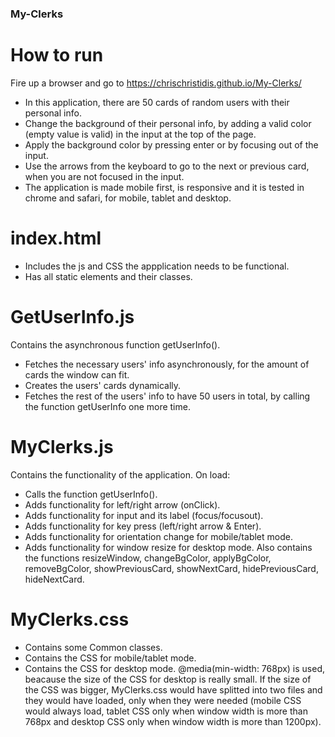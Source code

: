 ### My-Clerks ###

# How to run
Fire up a browser and go to https://chrischristidis.github.io/My-Clerks/

- In this application, there are 50 cards of random users with their personal info.
- Change the background of their personal info, by adding a valid color (empty value is valid) in the input at the top of the page.
- Apply the background color by pressing enter or by focusing out of the input.
- Use the arrows from the keyboard to go to the next or previous card, when you are not focused in the input.
- The application is made mobile first, is responsive and it is tested in chrome and safari, for mobile, tablet and desktop.

# index.html
- Includes the js and CSS the appplication needs to be functional.
- Has all static elements and their classes.

# GetUserInfo.js
Contains the asynchronous function getUserInfo().
- Fetches the necessary users' info asynchronously, for the amount of cards the window can fit.
- Creates the users' cards dynamically.
- Fetches the rest of the users' info to have 50 users in total, by calling the function getUserInfo one more time.

# MyClerks.js
Contains the functionality of the application.
On load:
- Calls the function getUserInfo().
- Adds functionality for left/right arrow (onClick).
- Adds functionality for input and its label (focus/focusout).
- Adds functionality for key press (left/right arrow & Enter).
- Adds functionality for orientation change for mobile/tablet mode.
- Adds functionality for window resize for desktop mode.
Also contains the functions resizeWindow, changeBgColor, applyBgColor, removeBgColor, showPreviousCard, showNextCard, hidePreviousCard, hideNextCard.

# MyClerks.css
- Contains some Common classes.
- Contains the CSS for mobile/tablet mode.
- Contains the CSS for desktop mode.
@media(min-width: 768px) is used, beacause the size of the CSS for desktop is really small. If the size of the CSS was bigger, MyClerks.css would have splitted into two files and they would have loaded, only when they were needed (mobile CSS would always load, tablet CSS only when window width is more than 768px and desktop CSS only when window width is more than 1200px).